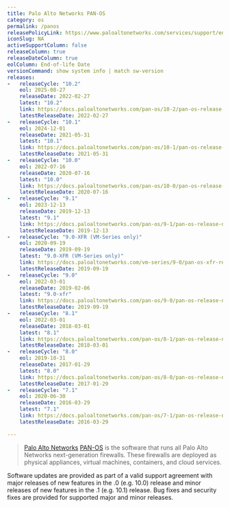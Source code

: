 ```yaml
---
title: Palo Alto Networks PAN-OS
category: os
permalink: /panos
releasePolicyLink: https://www.paloaltonetworks.com/services/support/end-of-life-announcements/end-of-life-summary
iconSlug: NA
activeSupportColumn: false
releaseColumn: true
releaseDateColumn: true
eolColumn: End-of-life Date
versionCommand: show system info | match sw-version
releases:
-   releaseCycle: "10.2"
    eol: 2025-08-27
    releaseDate: 2022-02-27
    latest: "10.2"
    link: https://docs.paloaltonetworks.com/pan-os/10-2/pan-os-release-notes/pan-os-10-2-3-known-and-addressed-issues
    latestReleaseDate: 2022-02-27
-   releaseCycle: "10.1"
    eol: 2024-12-01
    releaseDate: 2021-05-31
    latest: "10.1"
    link: https://docs.paloaltonetworks.com/pan-os/10-1/pan-os-release-notes/pan-os-10-1-7-known-and-addressed-issues
    latestReleaseDate: 2021-05-31
-   releaseCycle: "10.0"
    eol: 2022-07-16
    releaseDate: 2020-07-16
    latest: "10.0"
    link: https://docs.paloaltonetworks.com/pan-os/10-0/pan-os-release-notes/pan-os-10-0-addressed-issues
    latestReleaseDate: 2020-07-16
-   releaseCycle: "9.1"
    eol: 2023-12-13
    releaseDate: 2019-12-13
    latest: "9.1"
    link: https://docs.paloaltonetworks.com/pan-os/9-1/pan-os-release-notes/pan-os-9-1-addressed-issues
    latestReleaseDate: 2019-12-13
-   releaseCycle: "9.0-XFR (VM-Series only)"
    eol: 2020-09-19
    releaseDate: 2019-09-19
    latest: "9.0-XFR (VM-Series only)"
    link: https://docs.paloaltonetworks.com/vm-series/9-0/pan-os-xfr-release-notes/pan-os-90-xfr/pan-os-9-0-xfr-addressed-issues
    latestReleaseDate: 2019-09-19
-   releaseCycle: "9.0"
    eol: 2022-03-01
    releaseDate: 2019-02-06
    latest: "9.0-xfr"
    link: https://docs.paloaltonetworks.com/pan-os/9-0/pan-os-release-notes/pan-os-9-0-addressed-issues
    latestReleaseDate: 2019-09-19
-   releaseCycle: "8.1"
    eol: 2022-03-01
    releaseDate: 2018-03-01
    latest: "8.1"
    link: https://docs.paloaltonetworks.com/pan-os/8-1/pan-os-release-notes/pan-os-8-1-addressed-issues
    latestReleaseDate: 2018-03-01
-   releaseCycle: "8.0"
    eol: 2019-10-31
    releaseDate: 2017-01-29
    latest: "8.0"
    link: https://docs.paloaltonetworks.com/pan-os/8-0/pan-os-release-notes/pan-os-8-0-addressed-issues
    latestReleaseDate: 2017-01-29
-   releaseCycle: "7.1"
    eol: 2020-06-30
    releaseDate: 2016-03-29
    latest: "7.1"
    link: https://docs.paloaltonetworks.com/pan-os/7-1/pan-os-release-notes/pan-os-7-1-addressed-issues
    latestReleaseDate: 2016-03-29

---
```


> [Palo Alto Networks](https://www.paloaltonetworks.com/) [PAN-OS](https://docs.paloaltonetworks.com/pan-os) is the software that runs all Palo Alto Networks next-generation firewalls. These firewalls are deployed as physical appliances, virtual machines, containers, and cloud services.

Software updates are provided as part of a valid support agreement with major releases of new features in the .0 (e.g. 10.0) release and minor releases of new features in the .1 (e.g. 10.1) release. Bug fixes and security fixes are provided for supported major and minor releases.

